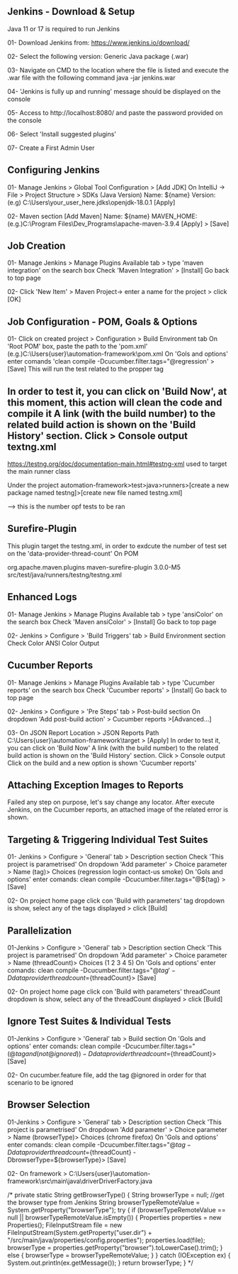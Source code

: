 Jenkins - Download & Setup
--------------------------
Java 11 or 17 is required to run Jenkins

01- Download Jenkins from:
https://www.jenkins.io/download/

02- Select the following version:
Generic Java package (.war)

03- Navigate on CMD to the location where the file is listed and execute the .war file with the following command
java -jar jenkins.war

04- 'Jenkins is fully up and running' message should be displayed on the console

05- Access to http://localhost:8080/ and paste the password provided on the console

06- Select 'Install suggested plugins'

07- Create a First Admin User


Configuring Jenkins
--------------------
01- Manage Jenkins > Global Tool Configuration > [Add JDK]
On IntelliJ -> File > Project Structure > SDKs (Java Version)
Name: ${name}
Version: (e.g) C:\Users\your_user_here\.jdks\openjdk-18.0.1
[Apply]

02- Maven section
[Add Maven]
Name: ${name}
MAVEN_HOME: (e.g.)C:\Program Files\Dev_Programs\apache-maven-3.9.4
[Apply] > [Save]

Job Creation
-------------
01- Manage Jenkins > Manage Plugins
Available tab > type 'maven integration' on the search box
Check 'Maven Integration' > [Install]
Go back to top page

02- Click 'New Item' > Maven Project-> enter a name for the project > click [OK]

Job Configuration - POM, Goals & Options
----------------------------------------
01- Click on created project > Configuration > Build Environment tab
On 'Root POM' box, paste the path to the 'pom.xml' (e.g.)C:\Users\{user}\automation-framework\pom.xml
On 'Gols and options' enter comands 'clean compile -Dcucumber.filter.tags="@regression' > [Save]
This will run the test related to the propper tag

In order to test it, you can click on 'Build Now', at this moment, this action will clean the code and compile it
A link (with the build number) to the related build action is shown on the 'Build History' section. Click > Console output textng.xml
----------
https://testng.org/doc/documentation-main.html#testng-xml
used to target the main runner class

Under the project
automation-framework>test>java>runners>[create a new package named testng]>[create new file named testng.xml]

<?xml version="1.0" encoding="UTF-8" ?>
<!DOCTYPE suite SYSTEM "https://testng.org/testng-1.0.dtd" >

<suite name="Suite" parallel="classes" data-provider-thread-count="5"> --> this is the number opf tests to be ran
    <test name="Test">
        <classes>
            <class name="runners.MainRunner"></class>
        </classes>
    </test>
</suite>

Surefire-Plugin
---------------
This plugin target the testng.xml, in order to exdcute the number of test set on the 'data-provider-thread-count'
On POM

<plugin>
        <groupId>org.apache.maven.plugins</groupId>
        <artifactId>maven-surefire-plugin</artifactId>
        <version>3.0.0-M5</version>
        <configuration>
             <suiteXmlFiles>
                 <suiteXmlFile>src/test/java/runners/testng/testng.xml</suiteXmlFile>
            </suiteXmlFiles>
        </configuration>
</plugin>

Enhanced Logs
-------------
01- Manage Jenkins > Manage Plugins
Available tab > type 'ansiColor' on the search box
Check 'Maven ansiColor' > [Install]
Go back to top page

02- Jenkins > Configure > 'Build Triggers' tab > Build Environment section
Check Color ANSI Color Output

Cucumber Reports
----------------
01- Manage Jenkins > Manage Plugins
Available tab > type 'Cucumber reports' on the search box
Check 'Cucumber reports' > [Install]
Go back to top page

02- Jenkins > Configure > 'Pre Steps' tab > Post-build section
On dropdown 'Add post-build action' > Cucumber reports >[Advanced...]

03- On JSON Report Location > JSON Reports Path
C:\Users\{user}\automation-framework\target > [Apply]
In order to test it, you can click on 'Build Now'
A link (with the build number) to the related build action is shown on the 'Build History' section. Click > Console output
Click on the build and a new option is shown 'Cucumber reports'

Attaching Exception Images to Reports
-------------------------------------
Failed any step on purpose, let's say change any locator.
After execute Jenkins, on the Cucumber reports, an attached image of the related error is shown.

Targeting & Triggering Individual Test Suites
---------------------------------------------
01- Jenkins > Configure > 'General' tab > Description section
Check 'This project is parametrised'
On dropdown 'Add parameter' > Choice parameter >
Name (tag)>
Choices (regression login contact-us smoke)
On 'Gols and options' enter comands:
clean compile -Dcucumber.filter.tags="@${tag} > [Save]

02- On project home page click con 'Build with parameters'
tag dropdown is show, select any of the tags displayed > click [Build]

Parallelization
---------------
01-Jenkins > Configure > 'General' tab > Description section
Check 'This project is parametrised'
On dropdown 'Add parameter' > Choice parameter > Name (threadCount)>  Choices (1 2 3 4 5)
On 'Gols and options' enter comands:
clean compile -Dcucumber.filter.tags="@${tag}' -Ddataproviderthreadcount=${threadCount}> [Save]

02- On project home page click con 'Build with parameters'
threadCount dropdown is show, select any of the threadCount displayed > click [Build]

Ignore Test Suites & Individual Tests
-------------------------------------
01-Jenkins > Configure > 'General' tab > Build section
On 'Gols and options' enter comands:
clean compile -Dcucumber.filter.tags="(@${tag} and (not @ignored)) -Ddataproviderthreadcount=${threadCount}> [Save]

02- On cucumber.feature file, add the tag @ignored in order for that scenario to be ignored

Browser Selection
-----------------
01-Jenkins > Configure > 'General' tab > Description section
Check 'This project is parametrised'
On dropdown 'Add parameter' > Choice parameter > Name (browserType)>  Choices (chrome firefox)
On 'Gols and options' enter comands:
clean compile -Dcucumber.filter.tags="@${tag} -Ddataproviderthreadcount=${threadCount} -DbrowserType=${browserType}> [Save]

02- On framework > C:\Users\{user}\automation-framework\src\main\java\driverDriverFactory.java

/*
    private static String getBrowserType() {
        String browserType = null;
        //get the browser type from Jenkins
        String browserTypeRemoteValue = System.getProperty("browserType");
        try {
            if (browserTypeRemoteValue == null || browserTypeRemoteValue.isEmpty()) {
                Properties properties = new Properties();
                FileInputStream file = new FileInputStream(System.getProperty("user.dir") + "/src/main/java/properties/config.properties");
                properties.load(file);
                browserType = properties.getProperty("browser").toLowerCase().trim();
            } else {
                browserType = browserTypeRemoteValue;
            }
        } catch (IOException ex) {
            System.out.println(ex.getMessage());
        }
        return browserType;
    }
*/

   

























 




















